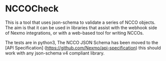 # NCCOCheck

This is a tool that uses json-schema to validate a series of NCCO objects. The aim is that it
can be used in libraries that assist with the webhook side of Nexmo integrations, or with
a web-based tool for writing NCCOs.

The tests are in python3, 
The NCCO JSON Schema has been moved to the [API Specification] (https://github.com/Nexmo/api-specification)
this should work with any json-schema v4 compliant library.

